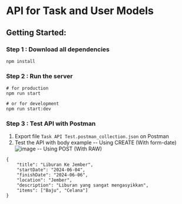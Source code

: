 # API for Task and User Models

## Getting Started:
### Step 1 : Download all dependencies
```
npm install
```
### Step 2 : Run the server
```
# for production
npm run start

# or for development
npm run start:dev
```
### Step 3 : Test API with Postman
1. Export file `Task API Test.postman_collection.json` on Postman
2. Test the API with body example
-- Using CREATE (With form-date)
   ![image](https://github.com/Heptacore-FindtoFine/CC-API-FindToFine/assets/115993875/2221d57d-2807-4292-8cc8-67424e6757a8)
-- Using POST (With RAW)
```
{
    "title": "Liburan Ke Jember",
    "startDate": "2024-06-04",
    "finishDate": "2024-06-06",
    "location": "Jember",
    "description": "Liburan yang sangat mengasyikkan",
    "items": ["Baju", "Celana"]
}
```
